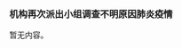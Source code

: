 <h3 class="text-center">机构再次派出小组调查不明原因肺炎疫情</h3>

[title]: <> (机构再次派出小组调查不明原因肺炎疫情)
[time]: <> (2020-02-24)

暂无内容。
